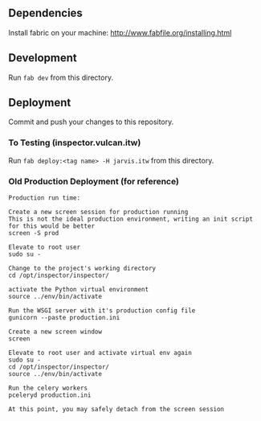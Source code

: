 ## Dependencies
Install fabric on your machine: http://www.fabfile.org/installing.html

## Development

Run `fab dev` from this directory.


## Deployment

Commit and push your changes to this repository.

### To Testing (inspector.vulcan.itw)

Run `fab deploy:<tag name> -H jarvis.itw` from this directory.

### Old Production Deployment (for reference) 


    Production run time:
    
    Create a new screen session for production running
    This is not the ideal production environment, writing an init script for this would be better
    screen -S prod
    
    Elevate to root user
    sudo su - 
    
    Change to the project's working directory
    cd /opt/inspector/inspector/
    
    activate the Python virtual environment
    source ../env/bin/activate
    
    Run the WSGI server with it's production config file
    gunicorn --paste production.ini
    
    Create a new screen window
    screen
    
    Elevate to root user and activate virtual env again
    sudo su - 
    cd /opt/inspector/inspector/
    source ../env/bin/activate
    
    Run the celery workers
    pceleryd production.ini
    
    At this point, you may safely detach from the screen session
